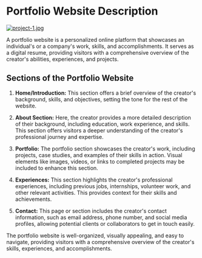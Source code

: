 # Portfolio Website Description

[![project-1.jpg](https://i.postimg.cc/mrYTNVvV/project-1.jpg)](https://postimg.cc/yJNq7hYS)


A portfolio website is a personalized online platform that showcases an individual's or a company's work, skills, and accomplishments. It serves as a digital resume, providing visitors with a comprehensive overview of the creator's abilities, experiences, and projects. 

## Sections of the Portfolio Website

1. **Home/Introduction:** This section offers a brief overview of the creator's background, skills, and objectives, setting the tone for the rest of the website.

2. **About Section:** Here, the creator provides a more detailed description of their background, including education, work experience, and skills. This section offers visitors a deeper understanding of the creator's professional journey and expertise.

3. **Portfolio:** The portfolio section showcases the creator's work, including projects, case studies, and examples of their skills in action. Visual elements like images, videos, or links to completed projects may be included to enhance this section.

4. **Experiences:** This section highlights the creator's professional experiences, including previous jobs, internships, volunteer work, and other relevant activities. This provides context for their skills and achievements.

5. **Contact:** This page or section includes the creator's contact information, such as email address, phone number, and social media profiles, allowing potential clients or collaborators to get in touch easily.

The portfolio website is well-organized, visually appealing, and easy to navigate, providing visitors with a comprehensive overview of the creator's skills, experiences, and accomplishments.
